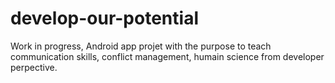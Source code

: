 # develop-our-potential
Work in progress, Android app projet with the purpose to teach communication skills, conflict management, humain science from developer perpective.
